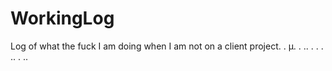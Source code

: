 # WorkingLog
Log of what the fuck I am doing when I am not on a client project.
.
µ.
.
..
.
.
.
..
.
..
